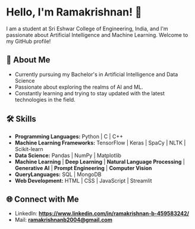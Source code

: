 # Hello, I'm Ramakrishnan! 👋

I am a student at Sri Eshwar College of Engineering, India, and I'm passionate about Artificial Intelligence and Machine Learning. Welcome to my GitHub profile!

## 🚀 About Me

-  Currently pursuing my Bachelor's in Artificial Intelligence and Data Science
-  Passionate about exploring the realms of AI and ML.
-  Constantly learning and trying to stay updated with the latest technologies in the field.

## 🛠️ Skills

- **Programming Languages:** Python | C | C++
- **Machine Learning Frameworks:** TensorFlow | Keras | SpaCy | NLTK | Scikit-learn
- **Data Science:** Pandas | NumPy | Matplotlib
- **Machine Learning** | **Deep Learning** | **Natural Language Processing** | **Generative AI** | **Prompt Engineering** | **Computer Vision**
- **QueryLanguages:** SQL | MongoDB
- **Web Development:** HTML | CSS | JavaScript | Streamlit

## 🌐 Connect with Me

- LinkedIn: **https://www.linkedin.com/in/ramakrishnan-b-459583242/**
- Mail: **ramakrishnanb2004@gmail.com**



